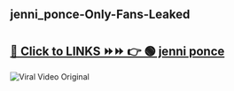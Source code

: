 
 ## jenni_ponce-Only-Fans-Leaked

# <h2><a href="https://clipsfans.com/jenni_ponce&ref=git">🔗 Click to LINKS ⏩⏩ 👉 🟢 jenni ponce </a></h2>

<a href="https://clipsfans.com/jenni_ponce&ref=git" rel="nofollow" data-target="animated-image.originalLink"><img src="https://i.ibb.co.com/xMMVF88/686577567.gif" alt="Viral Video Original" style="max-width: 100%; display: inline-block;" data-target="animated-image.originalImage"></a>
